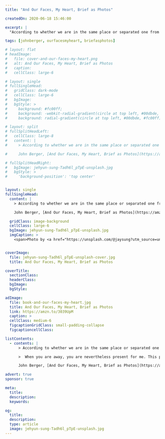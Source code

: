 ```yaml
---
title: "And Our Faces, My Heart, Brief as Photos"

createdOn: 2020-06-18 15:46:00

excerpt: |
  "According to whether we are in the same place or separated one from the other, I know you twice...

tags: [johnberger, ourfacesmyheart, briefasphotos]

# layout: flat
# headImage:
#   file: cover-and-our-faces-my-heart.png
#   alt: And Our Faces, My Heart, Brief as Photos
#   caption:
#   cellClass: large-6

# layout: single
# fullSingleHead:
#   gridClass: dark-mode
#   cellClass: large-6
#   bgImage:
#   bgStyle: >
#     background: #fc00ff;
#     background: -webkit-radial-gradient(circle at top left, #00dbde, #fc00ff);
#     background: radial-gradient(circle at top left, #00dbde, #fc00ff);

# layout: split
# fullSplitHeadLeft:
#   cellClass: large-8
#   content: |
#     > According to whether we are in the same place or separated one from the other, I know you twice. There are two of you.

#     John Berger, [And Our Faces, My Heart, Brief as Photos](https://amzn.to/3039UpM "And Our Faces, My Heart, Brief as Photos"), 1984. {.line-before}

# fullSplitHeadRight:
#   bgImage: jehyun-sung-Tadh6l_pTpE-unsplash.jpg
#   bgStyle: >
#     'background-position': 'top center'


layout: single
fullSingleHead:
  content: |
    > According to whether we are in the same place or separated one from the other, I know you twice. There are two of you.

    John Berger, [And Our Faces, My Heart, Brief as Photos](https://amzn.to/3039UpM "And Our Faces, My Heart, Brief as Photos"), 1984. {.line-before}

  gridClass: image-background
  cellClass: large-6
  bgImage: jehyun-sung-Tadh6l_pTpE-unsplash.jpg
  imgCaption: >
    <span>Photo by <a href="https://unsplash.com/@jaysung?utm_source=unsplash&amp;utm_medium=referral&amp;utm_content=creditCopyText">Jehyun Sung</a> on <a href="https://unsplash.com/s/photos/winter-hill-tree?utm_source=unsplash&amp;utm_medium=referral&amp;utm_content=creditCopyText">Unsplash</a></span>


coverImage:
  file: jehyun-sung-Tadh6l_pTpE-unsplash-cover.jpg
  title: And Our Faces, My Heart, Brief as Photos

coverTitle:
  sectionClass:
  headerClass:
  bgImage:
  bgStyle:

adImage:
  file: book-and-our-faces-my-heart.jpg
  title: And Our Faces, My Heart, Brief as Photos
  link: https://amzn.to/3039UpM
  caption: >
  cellClass: medium-6
  figcaptionGridClass: small-padding-collapse
  figcaptioncellClass:

listContents:
  - contents: |
      > According to whether we are in the same place or separated one from the other, I know you twice. There are two of you.

      >  When you are away, you are nevertheless present for me. This presence is multiform: it consists of countless images, passages, meanings, things known, landmarks, yet the whole remains marked by your absence, in that it is diffuse. It is as if your person becomes a place, your contours horizons. I live in you then like living in a country. You are everywhere. Yet in that country I can never meet you face to face.

      John Berger, [And Our Faces, My Heart, Brief as Photos](https://amzn.to/3039UpM "And Our Faces, My Heart, Brief as Photos"), 1984. {.line-before}

advert: true
sponsor: true

meta:
  title:
  description:
  keywords:

og:
  title:
  description:
  type: article
  image: jehyun-sung-Tadh6l_pTpE-unsplash.jpg
---
```

